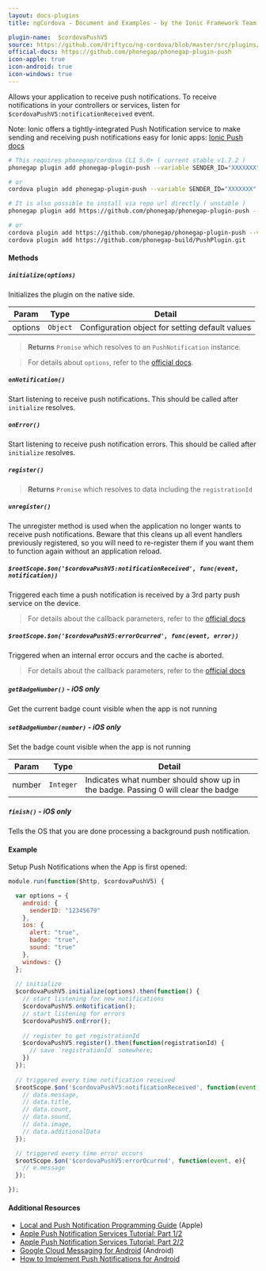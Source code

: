 ```yaml
---
layout: docs-plugins
title: ngCordova - Document and Examples - by the Ionic Framework Team

plugin-name:  $cordovaPushV5
source: https://github.com/driftyco/ng-cordova/blob/master/src/plugins/push_v5.js
official-docs: https://github.com/phonegap/phonegap-plugin-push
icon-apple: true
icon-android: true
icon-windows: true
---
```



Allows your application to receive push notifications. To receive notifications in your controllers or services, listen for `$cordovaPushV5:notificationReceived` event.

Note: Ionic offers a tightly-integrated Push Notification service to make sending and receiving push notifications easy for Ionic apps: [Ionic Push docs](http://docs.ionic.io/v1.0/docs/push-from-scratch)


```bash
# This requires phonegap/cordova CLI 5.0+ ( current stable v1.7.2 )
phonegap plugin add phonegap-plugin-push --variable SENDER_ID="XXXXXXX"

# or
cordova plugin add phonegap-plugin-push --variable SENDER_ID="XXXXXXX"

# It is also possible to install via repo url directly ( unstable )
phonegap plugin add https://github.com/phonegap/phonegap-plugin-push --variable SENDER_ID="XXXXXXX"

# or
cordova plugin add https://github.com/phonegap/phonegap-plugin-push --variable SENDER_ID="XXXXXXX"
cordova plugin add https://github.com/phonegap-build/PushPlugin.git
```

#### Methods

##### `initialize(options)`
Initializes the plugin on the native side.

| Param        | Type           | Detail  |
| ------------ |----------------| --------|
| options      | `Object`       | Configuration object for setting default values |

> **Returns** `Promise` which resolves to an `PushNotification` instance.

> For details about `options`, refer to the [official docs](https://github.com/phonegap/phonegap-plugin-push/blob/master/docs/API.md).

##### `onNotification()`
Start listening to receive push notifications.  This should be called after `initialize` resolves.

##### `onError()`
Start listening to receive push notification errors.  This should be called after `initialize` resolves.

##### `register()`
> **Returns** `Promise` which resolves to data including the `registrationId`

##### `unregister()`
The unregister method is used when the application no longer wants to receive push notifications. Beware that this cleans up all event handlers previously registered, so you will need to re-register them if you want them to function again without an application reload.

##### `$rootScope.$on('$cordovaPushV5:notificationReceived', func(event, notification))`
Triggered each time a push notification is received by a 3rd party push service on the device.

> For details about the callback parameters, refer to the [official docs](https://github.com/phonegap/phonegap-plugin-push/blob/master/docs/API.md)

##### `$rootScope.$on('$cordovaPushV5:errorOcurred', func(event, error))`
Triggered when an internal error occurs and the cache is aborted.

> For details about the callback parameters, refer to the [official docs](https://github.com/phonegap/phonegap-plugin-push/blob/master/docs/API.md)

##### `getBadgeNumber()` *- iOS only*
Get the current badge count visible when the app is not running

##### `setBadgeNumber(number)` *- iOS only*
Set the badge count visible when the app is not running

| Param        | Type           | Detail  |
| ------------ |----------------| --------|
| number       | `Integer`      | Indicates what number should show up in the badge. Passing 0 will clear the badge |

##### `finish()` *- iOS only*
Tells the OS that you are done processing a background push notification.

#### Example

Setup Push Notifications when the App is first opened:

```javascript
module.run(function($http, $cordovaPushV5) {

  var options = {
  	android: {
  	  senderID: "12345679"
  	},
    ios: {
      alert: "true",
      badge: "true",
      sound: "true"
    },
    windows: {}
  };
  
  // initialize
  $cordovaPushV5.initialize(options).then(function() {
    // start listening for new notifications
    $cordovaPushV5.onNotification();
    // start listening for errors
    $cordovaPushV5.onError();
    
    // register to get registrationId
    $cordovaPushV5.register().then(function(registrationId) {
      // save `registrationId` somewhere;
    })
  });
  
  // triggered every time notification received
  $rootScope.$on('$cordovaPushV5:notificationReceived', function(event, data){
    // data.message,
    // data.title,
    // data.count,
    // data.sound,
    // data.image,
    // data.additionalData
  });

  // triggered every time error occurs
  $rootScope.$on('$cordovaPushV5:errorOcurred', function(event, e){
    // e.message
  });

});
```

#### Additional Resources

- [Local and Push Notification Programming Guide](http://developer.apple.com/library/mac/#documentation/NetworkingInternet/Conceptual/RemoteNotificationsPG/ApplePushService/ApplePushService.html) (Apple)
- [Apple Push Notification Services Tutorial: Part 1/2](http://www.raywenderlich.com/3443/apple-push-notification-services-tutorial-part-12)
- [Apple Push Notification Services Tutorial: Part 2/2](http://www.raywenderlich.com/3525/apple-push-notification-services-tutorial-part-2)
- [Google Cloud Messaging for Android](http://developer.android.com/guide/google/gcm/index.html) (Android)
- [How to Implement Push Notifications for Android](http://tokudu.com/2010/how-to-implement-push-notifications-for-android/)
